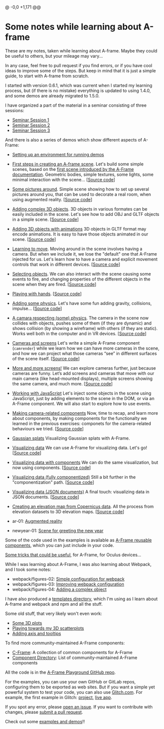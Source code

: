 @ -0,0 +1,171 @@
# Some notes while learning about A-frame

These are my notes,
taken while learning about A-frame.
Maybe they could be useful to others,
but your mileage may vary...

In any case,
feel free to pull request if you find errors,
or if you have cool ideas to improve some of the steps.
But keep in mind that it is just a simple guide,
to start with A-frame from scratch.

I started with version 0.6.1, which was current when I started
my learning process, but (if there is no mistake)
everything is updated to using 1.4.0, and some demos are already
migrated to 1.5.0.

I have organized a part of the material in a seminar consisting of three sessions:

* [Seminar Session 1](seminar-01)
* [Seminar Session 2](seminar-02)
* [Seminar Session 3](seminar-03)

And there is also a series of demos which show different aspects of A-Frame:

* [Setting up an environment for running demos](environment.md)

* [First steps in creating an A-frame scene](figures-01/README.md).
  Let's build some simple scenes, based on the [first scene introduced
  by the A-Frame documentation](https://aframe.io/docs/1.4.0/introduction/#getting-started).
  Geometric bodies, simple textures, some lights, some minimal interaction
  with the scene...
  [[Source code](https://github.com/jgbarah/aframe-playground/tree/master/figures-01)]

* [Some pictures around](pictures-01/README.md).
  Simple scene showing how to set up several pictures around you, that can be
  used to decorate a real room, when using augmented reality.
  [[Source code](https://github.com/jgbarah/aframe-playground/tree/master/pictures-01)]

* [Adding complex 3D objects](figures-04/README.md).
  3D objects in various formates can be easily included in the scene.
  Let's see how to add OBJ and GLTF objects in a simple scene.
  [[Source code](https://github.com/jgbarah/aframe-playground/tree/master/figures-04)]

* [Adding 3D objects with animations](moving-01/README.md)
  3D objects in GLTF format may encode animations. It is easy to have those
  objects animated in our scene.
  [[Source code](https://github.com/jgbarah/aframe-playground/tree/master/moving-01)]

* [Learning to move](interaction-01/README.md).
  Moving around in the scene involves having a camera.
  But when we include it, we lose the "default" one that A-Frame injected
  for us. Let's learn how to have a camera and explicit movement controls
  that work in different devices.
  [[Source code](https://github.com/jgbarah/aframe-playground/tree/master/interaction-01)]

* [Selecting objects](interaction-02/README.md).
  We can also interact with the scene causing some events to fire,
  and changing properties of the different objects in the scene when
  they are fired.
  [[Source code](https://github.com/jgbarah/aframe-playground/tree/master/interaction-02)]

* [Playing with hands](hands-01/README.md).
  [[Source code](https://github.com/jgbarah/aframe-playground/tree/master/hands-01)]


* [Adding some physics](physics-01/README.md).
  Let's have some fun adding gravity, collisions, impulse...
  [[Source code](https://github.com/jgbarah/aframe-playground/tree/master/physics-01)]

* [A camara respecting (some) physics](physics-02/README.md).
  The camera in the scene now collides with objects, pushes some of them
  (if they are dynamic) and shows collision (by showing a wireframe) with
  others (if they are static). Works well both in the computer and in VR devices. 
  [[Source code](https://github.com/jgbarah/aframe-playground/tree/master/physics-02)]

* [Cameras and screens](camrender-01/README.md)
  Let's write a simple A-Frame component (`camrender`) while we learn
  how we can have more cameras in the scene,
  and how we can project what those cameras “see”
  in different surfaces of the scene itself.
  [[Source code](https://github.com/jgbarah/aframe-playground/tree/master/camrender-01)]

* [More and more screens!](camrender-02/README.md)
  We can explore cameras further, just because cameras are funny.
  Let’s add screens and cameras that move with our main camera
  (like head-mounted displays),
  multiple screens showing the same camera, and much more.
  [[Source code](https://github.com/jgbarah/aframe-playground/tree/master/camrender-02)]

* [Working with JavaScript](js-01/README.md)
  Let's inject some objects in the scene using JavaScript, just
  by adding elements to the scene in the DOM, or via an A-Frame
  component. We will also start to explore how to use events.
  
* [Making camera-related components](camrender-03/README.md)
  Now, time to recap, and learn more about components, by
  making components for the functionalty we learned in the previous
  exercises: componets for the camera-related behaviours we tried.
  [[Source code](https://github.com/jgbarah/aframe-playground/tree/master/camrender-03)]

* [Gaussian splats](splats/README.md)
  Visualizing Gaussian splats with A-Frame.

* [Visualizing data](data-01/README.md)
  We can use A-Frame for visualizing data. Let's go!
  [[Source code](https://github.com/jgbarah/aframe-playground/tree/master/data-01)]

* [Visualizing data with components](data-02/README.md)
  We can do the same visualization, but now using components.
  [[Source code](https://github.com/jgbarah/aframe-playground/tree/master/data-02)]

* [Visualizing data (fully componentized)](data-03/README.md)
  Still a bit further in the "componentization" path.
  [[Source code](https://github.com/jgbarah/aframe-playground/tree/master/data-03)]

* [Visualizing data (JSON documents)](data-04/README.md)
  A final touch: visualizing data in JSON documents.
  [[Source code](https://github.com/jgbarah/aframe-playground/tree/master/data-04)]

* [Creating an elevation map from Copernicus data](maps/README.md). All the process from elevation datasets to 3D elevation maps. [[Source code](https://github.com/jgbarah/aframe-playground/tree/master/maps)]

* ar-01: [Augmented reality](ar-01/README.md)
* newyear-01: [Scene for greeting the new year](newyear-01/README.md)

Some of the code used in the examples is available as [A-Frame reusable components](components),
which you can just include in your code.

[Some tricks that could be useful](tricks.md), for A-Frame, for Oculus devices...

While I was learning about A-Frame, I was also learning about Webpack,
and I took some notes:

* webpack/figures-02: [Simple configuration for webpack](webpack/figures-02/README.md)
* webpack/figures-03: [Improving webpack configuration](webpack/figures-03/README.md)
* webpack/figures-04: [Adding a complex object](webpack/figures-04/README.md)


I have also produced a
[templates directory](templates/README.md),
which I'm using as I learn about A-frame and webpack and npm and all the stuff.

Some old stuff, that very likely won't even work:

* [Some 3D plots](plots-01/README.md)
* [Playing towards my 3D scatterplots](plots-02/README.md)
* [Adding axis and tooltips](plots-03/README.md)

To find more community-maintained A-Frame components:

* [C-Frame](https://github.com/c-frame): A collection of common components for A-Frame
* [Component Directory](https://aframe.wiki/en/#!pages/component-directory.md):
  List of community-maintained A-Frame components

All the code is in the
[A-Frame Playground GitHub repo](https://github.com/jgbarah/aframe-playground).

For the examples, you can use your own GitHub or GitLab repos,
configuring them to be exported as web sites.
But if you want a simple yet powerful system to test your code,
you can also use [Glitch.com](https://glitch.com).
For example, the first example in Glitch: [project](https://glitch.com/~jumbled-whistle),
[live app](https://jumbled-whistle.glitch.me).

If you spot any error, please
[open an issue](https://github.com/jgbarah/aframe-playground/issues/new).
If you want to contribute with changes, please
[submit a pull request](https://github.com/jgbarah/aframe-playground/pulls).

Check out some [examples and demos](demos.md)!! 
